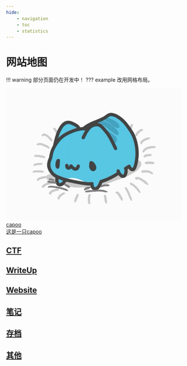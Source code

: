 ```yaml
---
hide:
    - navigation
    - toc
    - statistics
---
```

# 网站地图
!!! warning
    部分页面仍在开发中！
??? example
    改用网格布局。
    <div class="flink-list-item">
        <a href="https://gaozqi.github.io/note/pages/Home/map/" title="cappo" target="_blank">
            <div class="flink-item-icon">
                <img src="../../../images/capoo.jpg" alt="">
            </div>
            <div class="flink-item-name heti-skip">capoo</div>
            <div class="flink-item-desc">这是一只capoo</div>
        </a>
    </div>

## [CTF](../CTF/index.md)
<!-- !!! info
    CTF学习内容记录 -->

## [WriteUp](../WriteUp/index.md)
<!-- !!! info
    参加比赛WriteUp记录 -->

<!-- ## Website -->
## [Website](../Website/index.md)
<!-- !!! info
    网站搭建记录 -->

<!-- ## 笔记 -->
## [笔记](../Notes/index.md)
<!-- !!! info
    个人笔记 -->

<!-- ## 存档 -->
## [存档](../Archive/index.md)
<!-- !!! info
    文章存档 -->

<!-- ## 其他 -->
## [其他](../Other/index.md)
<!-- !!! info
    其他内容 -->

